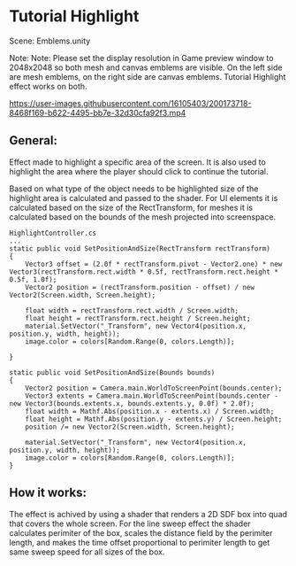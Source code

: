 # Tutorial Highlight

Scene: Emblems.unity

Note: Note: Please set the display resolution in Game preview window to 2048x2048 so both mesh and canvas emblems are visible. On the left side are mesh emblems, on the right side are canvas emblems. Tutorial Highlight effect works on both.


https://user-images.githubusercontent.com/16105403/200173718-8468f169-b622-4495-bb7e-32d30cfa92f3.mp4


## General:
Effect made to highlight a specific area of the screen. It is also used to highlight the area where the player should click to continue the tutorial.

Based on what type of the object needs to be highlighted size of the highlight area is calculated and passed to the shader. For UI elements it is calculated based on the size of the RectTransform, for meshes it is calculated based on the bounds of the mesh projected into screenspace.

```
HighlightController.cs
...
static public void SetPositionAndSize(RectTransform rectTransform)
{
    Vector3 offset = (2.0f * rectTransform.pivot - Vector2.one) * new Vector3(rectTransform.rect.width * 0.5f, rectTransform.rect.height * 0.5f, 1.0f);
    Vector2 position = (rectTransform.position - offset) / new Vector2(Screen.width, Screen.height);

    float width = rectTransform.rect.width / Screen.width;
    float height = rectTransform.rect.height / Screen.height;
    material.SetVector("_Transform", new Vector4(position.x, position.y, width, height));
    image.color = colors[Random.Range(0, colors.Length)];
    
}

static public void SetPositionAndSize(Bounds bounds)
{
    Vector2 position = Camera.main.WorldToScreenPoint(bounds.center);
    Vector3 extents = Camera.main.WorldToScreenPoint(bounds.center - new Vector3(bounds.extents.x, bounds.extents.y, 0.0f) * 2.0f);
    float width = Mathf.Abs(position.x - extents.x) / Screen.width;
    float height = Mathf.Abs(position.y - extents.y) / Screen.height;
    position /= new Vector2(Screen.width, Screen.height);

    material.SetVector("_Transform", new Vector4(position.x, position.y, width, height));
    image.color = colors[Random.Range(0, colors.Length)];
}
```

## How it works:

The effect is achived by using a shader that renders a 2D SDF box into quad that covers the whole screen.
For the line sweep effect the shader calculates perimiter of the box, scales the distance field by the perimiter length, and makes the time offset proportional to perimiter length to get same sweep speed for all sizes of the box.











